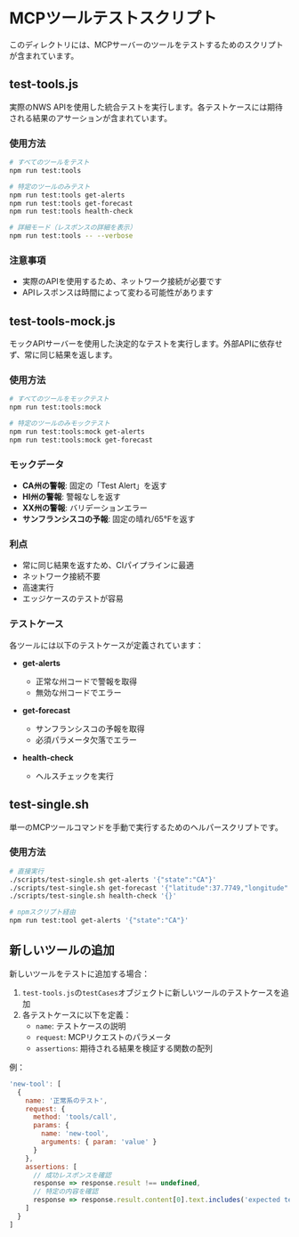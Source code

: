# MCPツールテストスクリプト

このディレクトリには、MCPサーバーのツールをテストするためのスクリプトが含まれています。

## test-tools.js

実際のNWS APIを使用した統合テストを実行します。各テストケースには期待される結果のアサーションが含まれています。

### 使用方法

```bash
# すべてのツールをテスト
npm run test:tools

# 特定のツールのみテスト
npm run test:tools get-alerts
npm run test:tools get-forecast
npm run test:tools health-check

# 詳細モード（レスポンスの詳細を表示）
npm run test:tools -- --verbose
```

### 注意事項

- 実際のAPIを使用するため、ネットワーク接続が必要です
- APIレスポンスは時間によって変わる可能性があります

## test-tools-mock.js

モックAPIサーバーを使用した決定的なテストを実行します。外部APIに依存せず、常に同じ結果を返します。

### 使用方法

```bash
# すべてのツールをモックテスト
npm run test:tools:mock

# 特定のツールのみモックテスト
npm run test:tools:mock get-alerts
npm run test:tools:mock get-forecast
```

### モックデータ

- **CA州の警報**: 固定の「Test Alert」を返す
- **HI州の警報**: 警報なしを返す
- **XX州の警報**: バリデーションエラー
- **サンフランシスコの予報**: 固定の晴れ/65°Fを返す

### 利点

- 常に同じ結果を返すため、CIパイプラインに最適
- ネットワーク接続不要
- 高速実行
- エッジケースのテストが容易

### テストケース

各ツールには以下のテストケースが定義されています：

- **get-alerts**
  - 正常な州コードで警報を取得
  - 無効な州コードでエラー

- **get-forecast**
  - サンフランシスコの予報を取得
  - 必須パラメータ欠落でエラー

- **health-check**
  - ヘルスチェックを実行

## test-single.sh

単一のMCPツールコマンドを手動で実行するためのヘルパースクリプトです。

### 使用方法

```bash
# 直接実行
./scripts/test-single.sh get-alerts '{"state":"CA"}'
./scripts/test-single.sh get-forecast '{"latitude":37.7749,"longitude":-122.4194}'
./scripts/test-single.sh health-check '{}'

# npmスクリプト経由
npm run test:tool get-alerts '{"state":"CA"}'
```

## 新しいツールの追加

新しいツールをテストに追加する場合：

1. `test-tools.js`の`testCases`オブジェクトに新しいツールのテストケースを追加
2. 各テストケースに以下を定義：
   - `name`: テストケースの説明
   - `request`: MCPリクエストのパラメータ
   - `assertions`: 期待される結果を検証する関数の配列

例：
```javascript
'new-tool': [
  {
    name: '正常系のテスト',
    request: {
      method: 'tools/call',
      params: {
        name: 'new-tool',
        arguments: { param: 'value' }
      }
    },
    assertions: [
      // 成功レスポンスを確認
      response => response.result !== undefined,
      // 特定の内容を確認
      response => response.result.content[0].text.includes('expected text')
    ]
  }
]
```